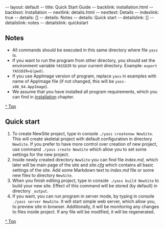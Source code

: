 -- layout: default
-- title: Quick Start Guide
-- backlink: installation.html
-- backtext: Installation
-- nextlink: details.html
-- nexttext: Details
-- indexlink: true
-- details: []
-- details: Notes
-- details: Quick start
-- detailslink: []
-- detailslink: notes
-- detailslink: quickstart
## <a name="notes"></a>Notes
* All commands should be executed in this same directory where file `yass` is.
* If you want to run the program from other directory, you should set the
  environment variable `YASSDIR` to your current directory. Example:
  `export YASSDIR=$(pwd)`.
* If you use AppImage version of program, replace `yass` in examples with
  name of AppImage file (if not changed, this will be `yass-x86_64.AppImage`).
* We assume that you have installed all program requirements, which you can
  find in [installation](installation.html) chapter.

<a href="#top">^ Top</a>

## <a name="quickstart"></a>Quick start

1. To create NewSite project, type in console `./yass createnow NewSite`. This
   will create skeletal project with default configuration in directory
   `NewSite`. If you prefer to have more control over creation of new project,
   use command `./yass create NewSite` which allow you to set some settings
   for the new project.
2. Inside newly created directory `NewSite` you can find file *index.md*, which
   later will be main page of the site and *site.cfg* which contains all basic
   settings of the site. Add some Markdown text to *index.md* file or some new
   files to directory `NewSite`.
3. When you finish editing project, type in console `./yass build NewSite`
   to build your new site. Effect of this command will be stored (by default)
   in directory `_output`.
4. If you want, you can run program in server mode, by typing in console
   `./yass server NewSite`. It will start simple web server, which allow you,
   to preview site in browser. Additionally, it will be monitoring any changes
   to files inside project. If any file will be modified, it will be
   regenerated.

<a href="#top">^ Top</a>
